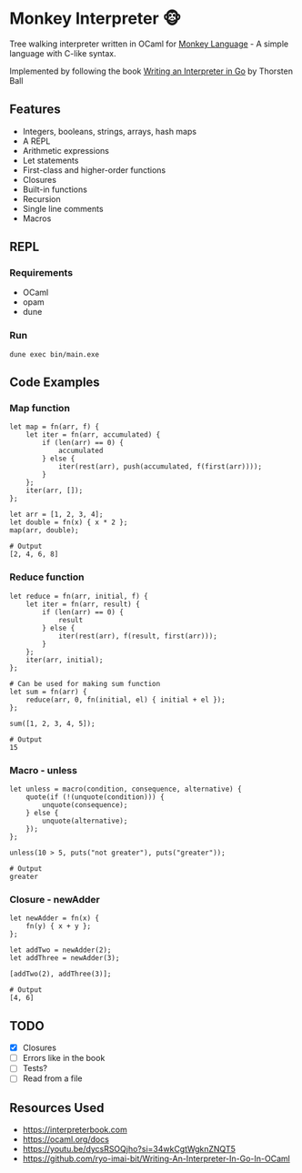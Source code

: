 # Monkey Interpreter 🐵

Tree walking interpreter written in OCaml for [Monkey Language](https://monkeylang.org) - A simple language with C-like syntax.

Implemented by following the book [Writing an Interpreter in Go](https://interpreterbook.com) by Thorsten Ball

## Features

- Integers, booleans, strings, arrays, hash maps
- A REPL
- Arithmetic expressions
- Let statements
- First-class and higher-order functions
- Closures
- Built-in functions
- Recursion
- Single line comments
- Macros

## REPL

### Requirements

- OCaml
- opam
- dune

### Run

```
dune exec bin/main.exe
```

## Code Examples

### Map function

```
let map = fn(arr, f) {
    let iter = fn(arr, accumulated) {
        if (len(arr) == 0) {
            accumulated
        } else {
            iter(rest(arr), push(accumulated, f(first(arr))));
        }
    };
    iter(arr, []);
};

let arr = [1, 2, 3, 4];
let double = fn(x) { x * 2 };
map(arr, double);

# Output
[2, 4, 6, 8]
```

### Reduce function

```
let reduce = fn(arr, initial, f) {
    let iter = fn(arr, result) {
        if (len(arr) == 0) {
            result
        } else {
            iter(rest(arr), f(result, first(arr)));
        }
    };
    iter(arr, initial);
};

# Can be used for making sum function
let sum = fn(arr) {
    reduce(arr, 0, fn(initial, el) { initial + el });
};

sum([1, 2, 3, 4, 5]);

# Output
15
```

### Macro - unless

```
let unless = macro(condition, consequence, alternative) {
    quote(if (!(unquote(condition))) {
        unquote(consequence);
    } else {
        unquote(alternative);
    });
};

unless(10 > 5, puts("not greater"), puts("greater"));

# Output
greater
```

### Closure - newAdder

```
let newAdder = fn(x) {
    fn(y) { x + y };
};

let addTwo = newAdder(2);
let addThree = newAdder(3);

[addTwo(2), addThree(3)];

# Output
[4, 6]
```

## TODO

- [x] Closures
- [ ] Errors like in the book
- [ ] Tests?
- [ ] Read from a file

## Resources Used

- https://interpreterbook.com
- https://ocaml.org/docs
- https://youtu.be/dycsRSOQjho?si=34wkCgtWgknZNQT5
- https://github.com/ryo-imai-bit/Writing-An-Interpreter-In-Go-In-OCaml
